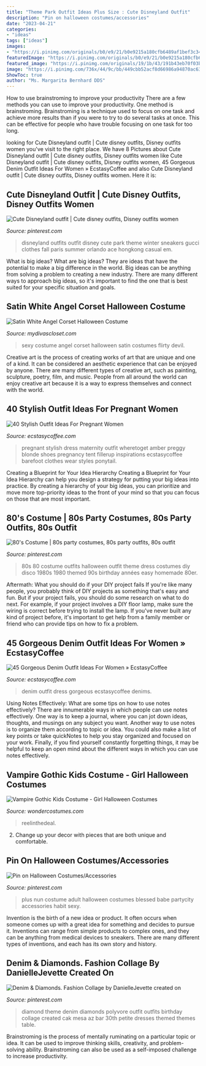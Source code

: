 ```yaml
---
title: "Theme Park Outfit Ideas Plus Size : Cute Disneyland Outfit"
description: "Pin on halloween costumes/accessories"
date: "2023-04-21"
categories:
- "ideas"
tags: ["ideas"]
images:
- "https://i.pinimg.com/originals/b0/e9/21/b0e9215a180cfb6489af1bef3c348230.jpg"
featuredImage: "https://i.pinimg.com/originals/b0/e9/21/b0e9215a180cfb6489af1bef3c348230.jpg"
featured_image: "https://i.pinimg.com/originals/19/1b/43/191b43eb70f03bd2db0ed001a23dbfc0.png"
image: "https://i.pinimg.com/736x/44/9c/bb/449cbb52acf8d66986a94870ac63ecb7--diamond-theme-diamond-party.jpg"
ShowToc: true
author: "Ms. Margarita Bernhard DDS"
---
```



How to use brainstroming to improve your productivity
There are a few methods you can use to improve your productivity. One method is brainstroming. Brainstroming is a technique used to focus on one task and achieve more results than if you were to try to do several tasks at once. This can be effective for people who have trouble focusing on one task for too long.

	

		
looking for Cute Disneyland outfit | Cute disney outfits, Disney outfits women you've visit to the right place. We have 8 Pictures about Cute Disneyland outfit | Cute disney outfits, Disney outfits women like Cute Disneyland outfit | Cute disney outfits, Disney outfits women, 45 Gorgeous Denim Outfit Ideas For Women » EcstasyCoffee and also Cute Disneyland outfit | Cute disney outfits, Disney outfits women. Here it is:
		
    
## Cute Disneyland Outfit | Cute Disney Outfits, Disney Outfits Women

<img loading=lazy src="https://i.pinimg.com/originals/19/1b/43/191b43eb70f03bd2db0ed001a23dbfc0.png" onerror="this.onerror=null;this.src='https://tse1.mm.bing.net/th?id=OIP.Svb5ro6vlZTIn5y0AOpSuAHaNK&amp;pid=15.1';" alt="Cute Disneyland outfit | Cute disney outfits, Disney outfits women">

_Source: pinterest.com_

>disneyland outfits outfit disney cute park theme winter sneakers gucci clothes fall paris summer orlando ace hongkong casual em. 

	

What is big ideas?
What are big ideas? They are ideas that have the potential to make a big difference in the world. Big ideas can be anything from solving a problem to creating a new industry. There are many different ways to approach big ideas, so it's important to find the one that is best suited for your specific situation and goals.

    
## Satin White Angel Corset Halloween Costume

<img loading=lazy src="https://sep.yimg.com/ay/mydivascloset/satin-white-angel-corset-halloween-costume-10.jpg" onerror="this.onerror=null;this.src='https://tse1.mm.bing.net/th?id=OIP.Gyuv_ey0cm4bm5_7_RgHnQHaLH&amp;pid=15.1';" alt="Satin White Angel Corset Halloween Costume">

_Source: mydivascloset.com_

>sexy costume angel corset halloween satin costumes flirty devil. 

	

Creative art is the process of creating works of art that are unique and one of a kind. It can be considered an aesthetic experience that can be enjoyed by anyone. There are many different types of creative art, such as painting, sculpture, poetry, film, and music. People from all around the world can enjoy creative art because it is a way to express themselves and connect with the world.

    
## 40 Stylish Outfit Ideas For Pregnant Women

<img loading=lazy src="https://www.ecstasycoffee.com/wp-content/uploads/2016/11/Black-Shift-Dress.jpg" onerror="this.onerror=null;this.src='https://tse3.mm.bing.net/th?id=OIP.KFAElugK_8CnfP-gF-jTUAHaLF&amp;pid=15.1';" alt="40 Stylish Outfit Ideas For Pregnant Women">

_Source: ecstasycoffee.com_

>pregnant stylish dress maternity outfit wheretoget amber preggy blonde shoes pregnancy tent fillerup inspirations ecstasycoffee barefoot clothes wear styles ponytail. 

	

Creating a Blueprint for Your Idea Hierarchy
Creating a Blueprint for Your Idea Hierarchy can help you design a strategy for putting your big ideas into practice. By creating a hierarchy of your big ideas, you can prioritize and move more top-priority ideas to the front of your mind so that you can focus on those that are most important.

    
## 80&#039;s Costume | 80s Party Costumes, 80s Party Outfits, 80s Outfit

<img loading=lazy src="https://i.pinimg.com/originals/b0/e9/21/b0e9215a180cfb6489af1bef3c348230.jpg" onerror="this.onerror=null;this.src='https://tse1.mm.bing.net/th?id=OIP.gIH2D_4lYvFbYr2ahnVnqgHaJ4&amp;pid=15.1';" alt="80&#039;s Costume | 80s party costumes, 80s party outfits, 80s outfit">

_Source: pinterest.com_

>80s 80 costume outfits halloween outfit theme dress costumes diy disco 1980s 1980 themed 90s birthday années easy homemade 80er. 

	

Aftermath: What you should do if your DIY project fails
If you're like many people, you probably think of DIY projects as something that's easy and fun. But if your project fails, you should do some research on what to do next. For example, if your project involves a DIY floor lamp, make sure the wiring is correct before trying to install the lamp. If you've never built any kind of project before, it's important to get help from a family member or friend who can provide tips on how to fix a problem.

    
## 45 Gorgeous Denim Outfit Ideas For Women » EcstasyCoffee

<img loading=lazy src="https://i2.wp.com/www.ecstasycoffee.com/wp-content/uploads/2016/11/Denim-Look6.jpg?resize=600%2C965" onerror="this.onerror=null;this.src='https://tse3.mm.bing.net/th?id=OIP.XCQTVxTtUnf891Q2TY9Y7wHaL6&amp;pid=15.1';" alt="45 Gorgeous Denim Outfit Ideas For Women » EcstasyCoffee">

_Source: ecstasycoffee.com_

>denim outfit dress gorgeous ecstasycoffee denims. 

	

Using Notes Effectively: What are some tips on how to use notes effectively?
There are innumerable ways in which people can use notes effectively. One way is to keep a journal, where you can jot down ideas, thoughts, and musings on any subject you want. Another way to use notes is to organize them according to topic or idea. You could also make a list of key points or take quickNotes to help you stay organized and focused on your work. Finally, if you find yourself constantly forgetting things, it may be helpful to keep an open mind about the different ways in which you can use notes effectively.

    
## Vampire Gothic Kids Costume - Girl Halloween Costumes

<img loading=lazy src="https://img.wondercostumes.com/imgzoom/gothic-vampire-costume-62700.jpg" onerror="this.onerror=null;this.src='https://tse1.mm.bing.net/th?id=OIP.oBRb61_EAiflDto5hV2HIgHaI4&amp;pid=15.1';" alt="Vampire Gothic Kids Costume - Girl Halloween Costumes">

_Source: wondercostumes.com_

>reelinthedeal. 

	

2. Change up your decor with pieces that are both unique and comfortable.

    
## Pin On Halloween Costumes/Accessories

<img loading=lazy src="https://i.pinimg.com/736x/73/11/37/73113773ca6e3b81e187925ffc0890b7--halloween-costumes-plus-size-plus-size-costume.jpg" onerror="this.onerror=null;this.src='https://tse1.mm.bing.net/th?id=OIP.4YC7vp_E9aRAFqvRG4gRxAHaPg&amp;pid=15.1';" alt="Pin on Halloween Costumes/Accessories">

_Source: pinterest.com_

>plus nun costume adult halloween costumes blessed babe partycity accessories habit sexy. 

	

Invention is the birth of a new idea or product. It often occurs when someone comes up with a great idea for something and decides to pursue it. Inventions can range from simple products to complex ones, and they can be anything from medical devices to sneakers. There are many different types of inventions, and each has its own story and history.

    
## Denim &amp; Diamonds. Fashion Collage By DanielleJevette Created On

<img loading=lazy src="https://i.pinimg.com/736x/44/9c/bb/449cbb52acf8d66986a94870ac63ecb7--diamond-theme-diamond-party.jpg" onerror="this.onerror=null;this.src='https://tse4.mm.bing.net/th?id=OIP.tPDafh7SZ5Wf10kxnsEIzwHaHW&amp;pid=15.1';" alt="Denim &amp; Diamonds. Fashion Collage by DanielleJevette created on">

_Source: pinterest.com_

>diamond theme denim diamonds polyvore outfit outfits birthday collage created cak mesa az bar 30th petite dresses themed themes table. 

	

Brainstroming is the process of mentally ruminating on a particular topic or idea. It can be used to improve thinking skills, creativity, and problem-solving ability. Brainstroming can also be used as a self-imposed challenge to increase productivity.

